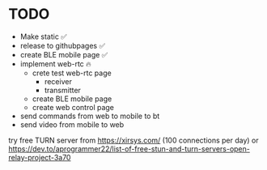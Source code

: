 # TODO

- Make static ✅
- release to githubpages ✅
- create BLE mobile page ✅
- implement web-rtc 🔥
  - crete test web-rtc page
    - receiver
    - transmitter
  - create BLE mobile page
  - create web control page
- send commands from web to mobile to bt
- send video from mobile to web

try free TURN server from https://xirsys.com/ (100 connections per day)
or https://dev.to/aprogrammer22/list-of-free-stun-and-turn-servers-open-relay-project-3a70
